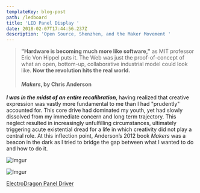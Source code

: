 ```yaml
---
templateKey: blog-post
path: /ledboard
title: 'LED Panel Display '
date: 2018-02-07T17:44:56.237Z
description: 'Open Source, Shenzhen, and the Maker Movement '
---
```

> **"Hardware is becoming much more like software,"** as MIT professor Eric Von Hippel puts it. The Web was just the proof-of-concept of what an open, bottom-up, collaborative industrial model could look like. **Now the revolution hits the real world.**
> #### _Makers_, by Chris Anderson

***I was in the midst of an entire recalibration***, having realized that creative expression was vastly more fundamental to me than I had "prudently" accounted for. This core drive had dominated my youth, yet had slowly dissolved from my immediate concern and long term trajectory. This  neglect resulted in increasingly unfulfilling circumstances, ultimately triggering acute existential dread for a life in which creativity did not play a central role. At this inflection point, Anderson’s 2012 book _Makers_ was a beacon in the dark as I tried to bridge the gap between what I wanted to do and how to do it. 

![Imgur](https://i.imgur.com/aL87WY5.gif)

![Imgur](https://i.imgur.com/dxgpX7a.jpg?1)

[ElectroDragon Panel Driver](http://www.electrodragon.com/product/rgb-matrix-panel-drive-board-raspberry-pi/)
